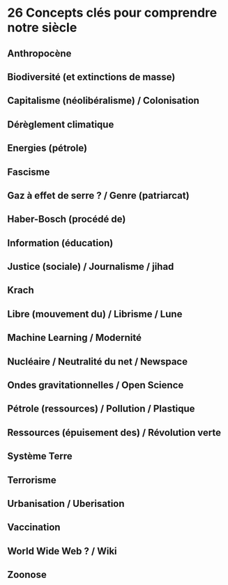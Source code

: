 # 26 Concepts clés pour comprendre notre siècle

## Anthropocène
## Biodiversité (et extinctions de masse)
## Capitalisme (néolibéralisme) / Colonisation
## Dérèglement climatique
## Energies (pétrole)
## Fascisme
## Gaz à effet de serre ? / Genre (patriarcat)
## Haber-Bosch (procédé de)
## Information (éducation) 
## Justice (sociale) / Journalisme / jihad
## Krach
## Libre (mouvement du) / Librisme / Lune
## Machine Learning / Modernité
## Nucléaire / Neutralité du net / Newspace
## Ondes gravitationnelles / Open Science
## Pétrole (ressources) / Pollution / Plastique
## Ressources (épuisement des) / Révolution verte
## Système Terre
## Terrorisme
## Urbanisation / Uberisation
## Vaccination
## World Wide Web ? / Wiki
## Zoonose
